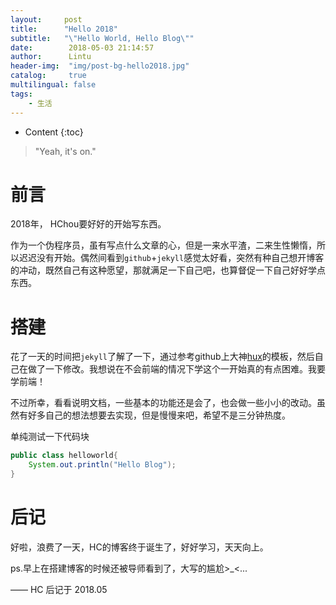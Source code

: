 ```yaml
---
layout:     post
title:      "Hello 2018"
subtitle:   "\"Hello World, Hello Blog\""
date:        2018-05-03 21:14:57
author:      Lintu
header-img:  "img/post-bg-hello2018.jpg"
catalog:     true
multilingual: false
tags:
    - 生活
---
```


* Content
{:toc}

> "Yeah, it's on."

# 前言

2018年， HChou要好好的开始写东西。

作为一个伪程序员，虽有写点什么文章的心，但是一来水平渣，二来生性懒惰，所以迟迟没有开始。偶然间看到`github`+`jekyll`感觉太好看，突然有种自己想开博客的冲动，既然自己有这种愿望，那就满足一下自己吧，也算督促一下自己好好学点东西。

# 搭建

花了一天的时间把`jekyll`了解了一下，通过参考github上大神[hux](http://huxpro.coding.me)的模板，然后自己在做了一下修改。我想说在不会前端的情况下学这个一开始真的有点困难。我要学前端！

不过所幸，看看说明文档，一些基本的功能还是会了，也会做一些小小的改动。虽然有好多自己的想法想要去实现，但是慢慢来吧，希望不是三分钟热度。

单纯测试一下代码块
```java
public class helloworld{
    System.out.println("Hello Blog");
}
```

# 后记

好啦，浪费了一天，HC的博客终于诞生了，好好学习，天天向上。

ps.早上在搭建博客的时候还被导师看到了，大写的尴尬>_<...


—— HC 后记于 2018.05